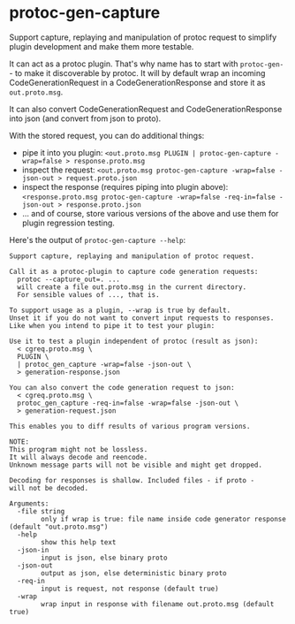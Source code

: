 # protoc-gen-capture

Support capture, replaying and manipulation of protoc request to simplify plugin development and make them more testable.

It can act as a protoc plugin. That's why name has to start with `protoc-gen-` - to make it discoverable by protoc. It will by default wrap an incoming CodeGenerationRequest in a CodeGenerationResponse and store it as `out.proto.msg`.

It can also convert CodeGenerationRequest and CodeGenerationResponse into json (and convert from json to proto).

With the stored request, you can do additional things:
* pipe it into you plugin:
  `<out.proto.msg PLUGIN | protoc-gen-capture -wrap=false > response.proto.msg`
* inspect the request:
  `<out.proto.msg protoc-gen-capture -wrap=false -json-out > request.proto.json`
* inspect the response (requires piping into plugin above):
  `<response.proto.msg protoc-gen-capture -wrap=false -req-in=false -json-out > response.proto.json`
* ... and of course, store various versions of the above and use them for plugin regression testing.

Here's the output of `protoc-gen-capture --help`:

```
Support capture, replaying and manipulation of protoc request.

Call it as a protoc-plugin to capture code generation requests:
  protoc --capture_out=. ...
  will create a file out.proto.msg in the current directory.
  For sensible values of ..., that is.

To support usage as a plugin, --wrap is true by default.
Unset it if you do not want to convert input requests to responses.
Like when you intend to pipe it to test your plugin:

Use it to test a plugin independent of protoc (result as json):
  < cgreq.proto.msg \
  PLUGIN \
  | protoc_gen_capture -wrap=false -json-out \
  > generation-response.json

You can also convert the code generation request to json:
  < cgreq.proto.msg \
  protoc_gen_capture -req-in=false -wrap=false -json-out \
  > generation-request.json

This enables you to diff results of various program versions.

NOTE:
This program might not be lossless.
It will always decode and reencode.
Unknown message parts will not be visible and might get dropped.

Decoding for responses is shallow. Included files - if proto -
will not be decoded.

Arguments:
  -file string
        only if wrap is true: file name inside code generator response (default "out.proto.msg")
  -help
        show this help text
  -json-in
        input is json, else binary proto
  -json-out
        output as json, else deterministic binary proto
  -req-in
        input is request, not response (default true)
  -wrap
        wrap input in response with filename out.proto.msg (default true)
```

